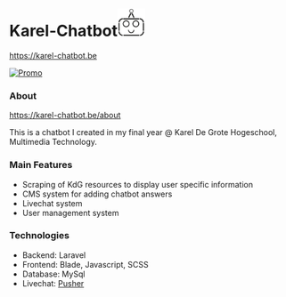 # Karel-Chatbot<img src="https://github.com/alessandroaussems/karel-chatbot/blob/master/htdocs/public/img/logo_black.png" width="50" height="50">
https://karel-chatbot.be

[![Promo](_other/_PROMO/promo.gif)](https://karel-chatbot.be/promo)

### About
https://karel-chatbot.be/about

This is a chatbot I created in my final year @ Karel De Grote Hogeschool, Multimedia Technology.

### Main Features
- Scraping of KdG resources to display user specific information
- CMS system for adding chatbot answers
- Livechat system
- User management system

### Technologies
- Backend: Laravel
- Frontend: Blade, Javascript, SCSS
- Database: MySql
- Livechat: [Pusher](https://pusher.com/)
